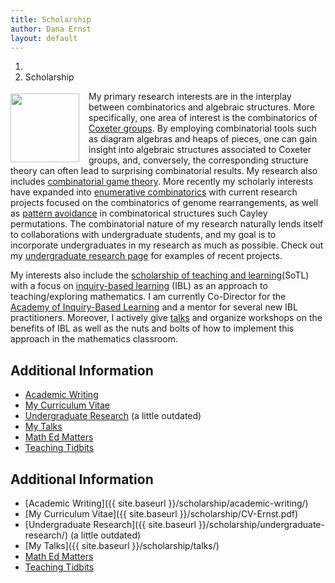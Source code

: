 ```yaml
---
title: Scholarship
author: Dana Ernst
layout: default
---
```


<ol class="breadcrumb">
  <li><a href="/"><i class="fa fa-home"></i></a></li>
  <li class="active">Scholarship</li>
</ol>

<p><img src="{{ site.baseurl }}/images/Ernst2.jpeg" align="left" width="110" class="img-responsive img-rounded" img style="margin: 4px 15px 0 0"/>My primary research interests are in the interplay between combinatorics and algebraic structures. More specifically, one area of interest is the combinatorics of <a href="http://en.wikipedia.org/wiki/Coxeter_group">Coxeter groups</a>. By employing combinatorial tools such as diagram algebras and heaps of pieces, one can gain insight into algebraic structures associated to Coxeter groups, and, conversely, the corresponding structure theory can often lead to surprising combinatorial results. My research also includes <a href="https://en.wikipedia.org/wiki/Combinatorial_game_theory">combinatorial game theory</a>.  More recently my scholarly interests have expanded into <a href="https://en.wikipedia.org/wiki/Enumerative_combinatorics">enumerative combinatorics</a> with current research projects focused on the combinatorics of genome rearrangements, as well as <a href="https://en.wikipedia.org/wiki/Permutation_pattern">pattern avoidance</a> in combinatorical structures such Cayley permutations. The combinatorial nature of my research naturally lends itself to collaborations with undergraduate students, and my goal is to incorporate undergraduates in my research as much as possible. Check out my <a href="https:danaernst.com/scholarship/undergraduate-research/undergraduate research page">undergraduate research page</a> for examples of recent projects.

My interests also include the <a href="http://en.wikipedia.org/wiki/Scholarship_of_Teaching_and_Learning">scholarship of teaching and learning</a>(SoTL) with a focus on <a href="http://maamathedmatters.blogspot.com/2013/05/what-heck-is-ibl.html">inquiry-based learning</a> (IBL) as an approach to teaching/exploring mathematics. I am currently Co-Director for the <a href="http://www.inquirybasedlearning.org">Academy of Inquiry-Based Learning</a> and a mentor for several new IBL practitioners.  Moreover, I actively give <a href="https://danaernst.com/scholarship/talks/">talks</a> and organize workshops on the benefits of IBL as well as the nuts and bolts of how to implement this approach in the mathematics classroom.

<h2 id="additional-information">Additional Information</h2>
<ul>
<li><a href="{{ site.baseurl }}/scholarship/academic-writing/">Academic Writing</a></li>
<li><a href="{{ site.baseurl }}/scholarship/CV-Ernst.pdf">My Curriculum Vitae</a></li>
<li><a href="{{ site.baseurl }}/scholarship/undergraduate-research/">Undergraduate Research</a> (a little outdated)</li>
<li><a href="{{ site.baseurl }}/scholarship/talks/">My Talks</a></li>
<li><a href="http://maamathedmatters.blogspot.com/">Math Ed Matters</a></li>
<li><a href="http://maateachingtidbits.blogspot.com">Teaching Tidbits</a></li>
</ul>

## Additional Information

  * [Academic Writing]({{ site.baseurl }}/scholarship/academic-writing/)
  * [My Curriculum Vitae]({{ site.baseurl }}/scholarship/CV-Ernst.pdf)
  * [Undergraduate Research]({{ site.baseurl }}/scholarship/undergraduate-research/) (a little outdated)
  * [My Talks]({{ site.baseurl }}/scholarship/talks/)
  * [Math Ed Matters](http://maamathedmatters.blogspot.com/)
  * [Teaching Tidbits](http://maateachingtidbits.blogspot.com)
